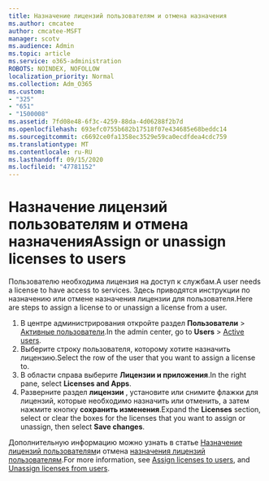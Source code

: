 ```yaml
---
title: Назначение лицензий пользователям и отмена назначения
ms.author: cmcatee
author: cmcatee-MSFT
manager: scotv
ms.audience: Admin
ms.topic: article
ms.service: o365-administration
ROBOTS: NOINDEX, NOFOLLOW
localization_priority: Normal
ms.collection: Adm_O365
ms.custom:
- "325"
- "651"
- "1500008"
ms.assetid: 7fd08e48-6f3c-4259-88da-4d06288f2b7d
ms.openlocfilehash: 693efc0755b682b17518f07e434685e68beddc14
ms.sourcegitcommit: c6692ce0fa1358ec3529e59ca0ecdfdea4cdc759
ms.translationtype: MT
ms.contentlocale: ru-RU
ms.lasthandoff: 09/15/2020
ms.locfileid: "47781152"
---
```

# <a name="assign-or-unassign-licenses-to-users"></a><span data-ttu-id="e3731-102">Назначение лицензий пользователям и отмена назначения</span><span class="sxs-lookup"><span data-stu-id="e3731-102">Assign or unassign licenses to users</span></span>

<span data-ttu-id="e3731-103">Пользователю необходима лицензия на доступ к службам.</span><span class="sxs-lookup"><span data-stu-id="e3731-103">A user needs a license to have access to services.</span></span> <span data-ttu-id="e3731-104">Здесь приводятся инструкции по назначению или отмене назначения лицензии для пользователя.</span><span class="sxs-lookup"><span data-stu-id="e3731-104">Here are steps to assign a license to or unassign a license from a user.</span></span>
  
1. <span data-ttu-id="e3731-105">В центре администрирования откройте раздел **Пользователи** \> [Активные пользователи](https://go.microsoft.com/fwlink/p/?linkid=834822).</span><span class="sxs-lookup"><span data-stu-id="e3731-105">In the admin center, go to **Users** \> [Active users](https://go.microsoft.com/fwlink/p/?linkid=834822).</span></span>
2. <span data-ttu-id="e3731-106">Выберите строку пользователя, которому хотите назначить лицензию.</span><span class="sxs-lookup"><span data-stu-id="e3731-106">Select the row of the user that you want to assign a license to.</span></span>
3. <span data-ttu-id="e3731-107">В области справа выберите **Лицензии и приложения**.</span><span class="sxs-lookup"><span data-stu-id="e3731-107">In the right pane, select **Licenses and Apps**.</span></span>
4. <span data-ttu-id="e3731-108">Разверните раздел **лицензии** , установите или снимите флажки для лицензий, которые необходимо назначить или отменить, а затем нажмите кнопку **сохранить изменения**.</span><span class="sxs-lookup"><span data-stu-id="e3731-108">Expand the **Licenses** section, select or clear the boxes for the licenses that you want to assign or unassign, then select **Save changes**.</span></span>

<span data-ttu-id="e3731-109">Дополнительную информацию можно узнать в статье [Назначение лицензий пользователям](https://docs.microsoft.com/microsoft-365/admin/manage/assign-licenses-to-users)и отмена [назначения лицензий пользователям](https://docs.microsoft.com/microsoft-365/admin/manage/remove-licenses-from-users).</span><span class="sxs-lookup"><span data-stu-id="e3731-109">For more information, see [Assign licenses to users](https://docs.microsoft.com/microsoft-365/admin/manage/assign-licenses-to-users), and [Unassign licenses from users](https://docs.microsoft.com/microsoft-365/admin/manage/remove-licenses-from-users).</span></span>